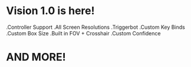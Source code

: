 # Vision 1.0 is here!
.Controller Support 
.All Screen Resolutions
.Triggerbot
.Custom Key Binds
.Custom Box Size
.Built in FOV + Crosshair
.Custom Confidence

# AND MORE!
